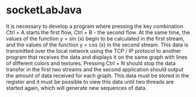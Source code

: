 # socketLabJava
It is necessary to develop a program where pressing the key combination Ctrl + A starts the first flow, Ctrl + B - the second flow. At the same time, the values ​​of the function y = sin (x) begin to be calculated in the first stream, and the values ​​of the function y = cos (x) in the second stream. This data is transmitted over the local network using the TCP / IP protocol to another program that receives the data and displays it on the same graph with lines of different colors and textures. Pressing Ctrl + N should stop the data transfer in the first two streams and the second application should output the amount of data received for each graph. This data must be stored in the register and it must be possible to view this data until two threads are started again, which will generate new sequences of data.
